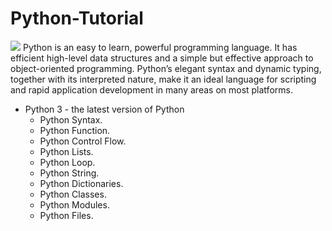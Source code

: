 # Python-Tutorial
<img src = "https://www.bytelion.com/wp-content/uploads/2015/12/python-banner.png">
Python is an easy to learn, powerful programming language. It has efficient high-level data structures and a simple but effective approach to object-oriented programming. Python’s elegant syntax and dynamic typing, together with its interpreted nature, make it an ideal language for scripting and rapid application development in many areas on most platforms.

* Python 3 - the latest version of Python
   * Python Syntax.
   * Python Function.
   * Python Control Flow.
   * Python Lists.
   * Python Loop.
   * Python String.
   * Python Dictionaries.
   * Python Classes.
   * Python Modules.
   * Python Files.

